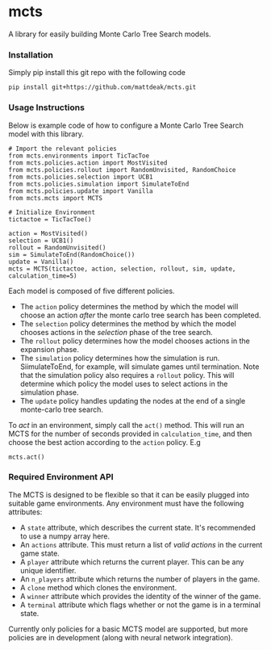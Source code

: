 # mcts
A library for easily building Monte Carlo Tree Search models.

### Installation
Simply pip install this git repo with the following code
```
pip install git+https://github.com/mattdeak/mcts.git
```

### Usage Instructions
Below is example code of how to configure a Monte Carlo Tree Search model with this library.
```
# Import the relevant policies
from mcts.environments import TicTacToe
from mcts.policies.action import MostVisited
from mcts.policies.rollout import RandomUnvisited, RandomChoice
from mcts.policies.selection import UCB1
from mcts.policies.simulation import SimulateToEnd
from mcts.policies.update import Vanilla
from mcts.mcts import MCTS

# Initialize Environment
tictactoe = TicTacToe()

action = MostVisited()
selection = UCB1()
rollout = RandomUnvisited()
sim = SimulateToEnd(RandomChoice())
update = Vanilla()
mcts = MCTS(tictactoe, action, selection, rollout, sim, update, calculation_time=5)
```

Each model is composed of five different policies.
* The `action` policy determines the method by which the model will choose an action _after_ the monte carlo tree search has been completed.
* The `selection` policy determines the method by which the model chooses actions in the _selection_ phase of the tree search.
* The `rollout` policy determines how the model chooses actions in the expansion phase.
* The `simulation` policy determines how the simulation is run. SiimulateToEnd, for example, will simulate games until termination. 
 Note that the simulation policy also requires a `rollout` policy. This will determine which policy the model uses to select actions in the simulation phase.
 * The `update` policy handles updating the nodes at the end of a single monte-carlo tree search.
 
 To _act_ in an environment, simply call the `act()` method. This will run an MCTS for the number of seconds provided in `calculation_time`, and then choose the best action according to the `action` policy. E.g
 ```
 mcts.act()
 ```
 
### Required Environment API
The MCTS is designed to be flexible so that it can be easily plugged into suitable game environments. Any environment must have the following attributes:
* A `state` attribute, which describes the current state. It's recommended to use a numpy array here.
* An `actions` attribute. This must return a list of _valid actions_ in the current game state.
* A `player` attribute which returns the current player. This can be any unique identifier.
* An `n_players` attribute which returns the number of players in the game.
* A `clone` method which clones the environment.
* A `winner` attribute which provides the identity of the winner of the game.
* A `terminal` attribute which flags whether or not the game is in a terminal state.

Currently only policies for a basic MCTS model are supported, but more policies are in development (along with neural network integration).

